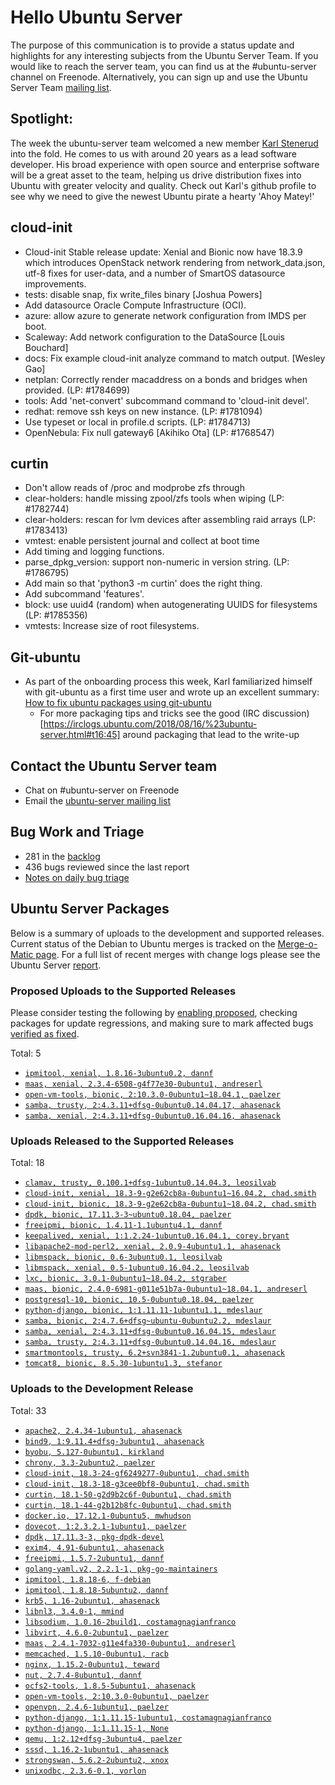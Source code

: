 # Hello Ubuntu Server

The purpose of this communication is to provide a status update and
highlights for any interesting subjects from the Ubuntu Server Team. If
you would like to reach the server team, you can find us at
the #ubuntu-server channel on Freenode. Alternatively, you can sign up
and use the Ubuntu Server Team [mailing list](https://lists.ubuntu.com/mailman/listinfo/ubuntu-server).


## Spotlight:
The week the ubuntu-server team welcomed a new member
[Karl Stenerud](https://github.com/kstenerud) into the fold. He comes to us
with around 20 years as a lead software developer. His broad experience with
open source and enterprise software will be a great asset to the team, helping
us drive distribution fixes into Ubuntu with greater velocity and quality.
Check out Karl's github profile to see why we need to give the newest Ubuntu
pirate a hearty 'Ahoy Matey!'


## cloud-init

- Cloud-init Stable release update: Xenial and Bionic now have 18.3.9 which
  introduces OpenStack network rendering from network_data.json, utf-8 fixes
  for user-data, and a number of SmartOS datasource improvements.
- tests: disable snap, fix write_files binary [Joshua Powers]
- Add datasource Oracle Compute Infrastructure (OCI).
- azure: allow azure to generate network configuration from IMDS per boot.
- Scaleway: Add network configuration to the DataSource [Louis Bouchard]
- docs: Fix example cloud-init analyze command to match output.
  [Wesley Gao]
- netplan: Correctly render macaddress on a bonds and bridges when
  provided. (LP: #1784699)
- tools: Add 'net-convert' subcommand command to 'cloud-init devel'.
- redhat: remove ssh keys on new instance. (LP: #1781094)
- Use typeset or local in profile.d scripts. (LP: #1784713)
- OpenNebula: Fix null gateway6 [Akihiko Ota] (LP: #1768547)

## curtin

- Don't allow reads of /proc and modprobe zfs through
- clear-holders: handle missing zpool/zfs tools when wiping (LP: #1782744)
- clear-holders: rescan for lvm devices after assembling raid arrays
  (LP: #1783413)
- vmtest: enable persistent journal and collect at boot time
- Add timing and logging functions.
- parse_dpkg_version: support non-numeric in version string. (LP: #1786795)
- Add main so that 'python3 -m curtin' does the right thing.
- Add subcommand 'features'.
- block: use uuid4 (random) when autogenerating UUIDS for filesystems
  (LP: #1785356)
- vmtests: Increase size of root filesystems.

## Git-ubuntu
- As part of the onboarding process this week, Karl familiarized himself with
  git-ubuntu as a first time user and wrote up an excellent summary: [How to fix ubuntu packages using git-ubuntu](https://github.com/kstenerud/ubuntu-package-fixing)
  - For more packaging tips and tricks see the good (IRC discussion)[https://irclogs.ubuntu.com/2018/08/16/%23ubuntu-server.html#t16:45] around packaging
    that lead to the write-up


## Contact the Ubuntu Server team

- Chat on #ubuntu-server on Freenode
- Email the [ubuntu-server mailing list](https://lists.ubuntu.com/mailman/listinfo/ubuntu-server)

## Bug Work and Triage

- 281 in the [backlog]('https://bugs.launchpad.net/~ubuntu-server/+subscribedbugs)
- 436 bugs reviewed since the last report
- [Notes on daily bug triage](https://wiki.ubuntu.com/ServerTeam/KnowledgeBase#Bug_Triage)

## Ubuntu Server Packages

Below is a summary of uploads to the development and supported
releases. Current status of the Debian to Ubuntu merges is tracked on
the [Merge-o-Matic page](https://merges.ubuntu.com/main.html). For a
full list of recent merges with change logs please see the Ubuntu
Server [report](http://reqorts.qa.ubuntu.com/reports/ubuntu-server/merges.html).

### Proposed Uploads to the Supported Releases

Please consider testing the following by [enabling proposed](https://wiki.ubuntu.com/Testing/EnableProposed), checking packages for update regressions, and making sure to mark affected bugs [verified as fixed](https://wiki.ubuntu.com/StableReleaseUpdates#Verification).

Total: 5

- [`ipmitool, xenial, 1.8.16-3ubuntu0.2, dannf`](https://launchpad.net/ubuntu/+source/ipmitool/1.8.16-3ubuntu0.2)
- [`maas, xenial, 2.3.4-6508-g4f77e30-0ubuntu1, andreserl`](https://launchpad.net/ubuntu/+source/maas/2.3.4-6508-g4f77e30-0ubuntu1)
- [`open-vm-tools, bionic, 2:10.3.0-0ubuntu1~18.04.1, paelzer`](https://launchpad.net/ubuntu/+source/open-vm-tools/2:10.3.0-0ubuntu1~18.04.1)
- [`samba, trusty, 2:4.3.11+dfsg-0ubuntu0.14.04.17, ahasenack`](https://launchpad.net/ubuntu/+source/samba/2:4.3.11+dfsg-0ubuntu0.14.04.17)
- [`samba, xenial, 2:4.3.11+dfsg-0ubuntu0.16.04.16, ahasenack`](https://launchpad.net/ubuntu/+source/samba/2:4.3.11+dfsg-0ubuntu0.16.04.16)

### Uploads Released to the Supported Releases

Total: 18

- [`clamav, trusty, 0.100.1+dfsg-1ubuntu0.14.04.3, leosilvab`](https://launchpad.net/ubuntu/+source/clamav/0.100.1+dfsg-1ubuntu0.14.04.3)
- [`cloud-init, xenial, 18.3-9-g2e62cb8a-0ubuntu1~16.04.2, chad.smith`](https://launchpad.net/ubuntu/+source/cloud-init/18.3-9-g2e62cb8a-0ubuntu1~16.04.2)
- [`cloud-init, bionic, 18.3-9-g2e62cb8a-0ubuntu1~18.04.2, chad.smith`](https://launchpad.net/ubuntu/+source/cloud-init/18.3-9-g2e62cb8a-0ubuntu1~18.04.2)
- [`dpdk, bionic, 17.11.3-3~ubuntu0.18.04, paelzer`](https://launchpad.net/ubuntu/+source/dpdk/17.11.3-3~ubuntu0.18.04)
- [`freeipmi, bionic, 1.4.11-1.1ubuntu4.1, dannf`](https://launchpad.net/ubuntu/+source/freeipmi/1.4.11-1.1ubuntu4.1)
- [`keepalived, xenial, 1:1.2.24-1ubuntu0.16.04.1, corey.bryant`](https://launchpad.net/ubuntu/+source/keepalived/1:1.2.24-1ubuntu0.16.04.1)
- [`libapache2-mod-perl2, xenial, 2.0.9-4ubuntu1.1, ahasenack`](https://launchpad.net/ubuntu/+source/libapache2-mod-perl2/2.0.9-4ubuntu1.1)
- [`libmspack, bionic, 0.6-3ubuntu0.1, leosilvab`](https://launchpad.net/ubuntu/+source/libmspack/0.6-3ubuntu0.1)
- [`libmspack, xenial, 0.5-1ubuntu0.16.04.2, leosilvab`](https://launchpad.net/ubuntu/+source/libmspack/0.5-1ubuntu0.16.04.2)
- [`lxc, bionic, 3.0.1-0ubuntu1~18.04.2, stgraber`](https://launchpad.net/ubuntu/+source/lxc/3.0.1-0ubuntu1~18.04.2)
- [`maas, bionic, 2.4.0-6981-g011e51b7a-0ubuntu1~18.04.1, andreserl`](https://launchpad.net/ubuntu/+source/maas/2.4.0-6981-g011e51b7a-0ubuntu1~18.04.1)
- [`postgresql-10, bionic, 10.5-0ubuntu0.18.04, paelzer`](https://launchpad.net/ubuntu/+source/postgresql-10/10.5-0ubuntu0.18.04)
- [`python-django, bionic, 1:1.11.11-1ubuntu1.1, mdeslaur`](https://launchpad.net/ubuntu/+source/python-django/1:1.11.11-1ubuntu1.1)
- [`samba, bionic, 2:4.7.6+dfsg~ubuntu-0ubuntu2.2, mdeslaur`](https://launchpad.net/ubuntu/+source/samba/2:4.7.6+dfsg~ubuntu-0ubuntu2.2)
- [`samba, xenial, 2:4.3.11+dfsg-0ubuntu0.16.04.15, mdeslaur`](https://launchpad.net/ubuntu/+source/samba/2:4.3.11+dfsg-0ubuntu0.16.04.15)
- [`samba, trusty, 2:4.3.11+dfsg-0ubuntu0.14.04.16, mdeslaur`](https://launchpad.net/ubuntu/+source/samba/2:4.3.11+dfsg-0ubuntu0.14.04.16)
- [`smartmontools, trusty, 6.2+svn3841-1.2ubuntu0.1, ahasenack`](https://launchpad.net/ubuntu/+source/smartmontools/6.2+svn3841-1.2ubuntu0.1)
- [`tomcat8, bionic, 8.5.30-1ubuntu1.3, stefanor`](https://launchpad.net/ubuntu/+source/tomcat8/8.5.30-1ubuntu1.3)

### Uploads to the Development Release

Total: 33

- [`apache2, 2.4.34-1ubuntu1, ahasenack`](https://launchpad.net/ubuntu/+source/apache2/2.4.34-1ubuntu1)
- [`bind9, 1:9.11.4+dfsg-3ubuntu1, ahasenack`](https://launchpad.net/ubuntu/+source/bind9/1:9.11.4+dfsg-3ubuntu1)
- [`byobu, 5.127-0ubuntu1, kirkland`](https://launchpad.net/ubuntu/+source/byobu/5.127-0ubuntu1)
- [`chrony, 3.3-2ubuntu2, paelzer`](https://launchpad.net/ubuntu/+source/chrony/3.3-2ubuntu2)
- [`cloud-init, 18.3-24-gf6249277-0ubuntu1, chad.smith`](https://launchpad.net/ubuntu/+source/cloud-init/18.3-24-gf6249277-0ubuntu1)
- [`cloud-init, 18.3-18-g3cee0bf8-0ubuntu1, chad.smith`](https://launchpad.net/ubuntu/+source/cloud-init/18.3-18-g3cee0bf8-0ubuntu1)
- [`curtin, 18.1-50-g2d9b2c6f-0ubuntu1, chad.smith`](https://launchpad.net/ubuntu/+source/curtin/18.1-50-g2d9b2c6f-0ubuntu1)
- [`curtin, 18.1-44-g2b12b8fc-0ubuntu1, chad.smith`](https://launchpad.net/ubuntu/+source/curtin/18.1-44-g2b12b8fc-0ubuntu1)
- [`docker.io, 17.12.1-0ubuntu5, mwhudson`](https://launchpad.net/ubuntu/+source/docker.io/17.12.1-0ubuntu5)
- [`dovecot, 1:2.3.2.1-1ubuntu1, paelzer`](https://launchpad.net/ubuntu/+source/dovecot/1:2.3.2.1-1ubuntu1)
- [`dpdk, 17.11.3-3, pkg-dpdk-devel`](https://launchpad.net/ubuntu/+source/dpdk/17.11.3-3)
- [`exim4, 4.91-6ubuntu1, ahasenack`](https://launchpad.net/ubuntu/+source/exim4/4.91-6ubuntu1)
- [`freeipmi, 1.5.7-2ubuntu1, dannf`](https://launchpad.net/ubuntu/+source/freeipmi/1.5.7-2ubuntu1)
- [`golang-yaml.v2, 2.2.1-1, pkg-go-maintainers`](https://launchpad.net/ubuntu/+source/golang-yaml.v2/2.2.1-1)
- [`ipmitool, 1.8.18-6, f-debian`](https://launchpad.net/ubuntu/+source/ipmitool/1.8.18-6)
- [`ipmitool, 1.8.18-5ubuntu2, dannf`](https://launchpad.net/ubuntu/+source/ipmitool/1.8.18-5ubuntu2)
- [`krb5, 1.16-2ubuntu1, ahasenack`](https://launchpad.net/ubuntu/+source/krb5/1.16-2ubuntu1)
- [`libnl3, 3.4.0-1, mmind`](https://launchpad.net/ubuntu/+source/libnl3/3.4.0-1)
- [`libsodium, 1.0.16-2build1, costamagnagianfranco`](https://launchpad.net/ubuntu/+source/libsodium/1.0.16-2build1)
- [`libvirt, 4.6.0-2ubuntu1, paelzer`](https://launchpad.net/ubuntu/+source/libvirt/4.6.0-2ubuntu1)
- [`maas, 2.4.1-7032-g11e4fa330-0ubuntu1, andreserl`](https://launchpad.net/ubuntu/+source/maas/2.4.1-7032-g11e4fa330-0ubuntu1)
- [`memcached, 1.5.10-0ubuntu1, racb`](https://launchpad.net/ubuntu/+source/memcached/1.5.10-0ubuntu1)
- [`nginx, 1.15.2-0ubuntu1, teward`](https://launchpad.net/ubuntu/+source/nginx/1.15.2-0ubuntu1)
- [`nut, 2.7.4-8ubuntu1, dannf`](https://launchpad.net/ubuntu/+source/nut/2.7.4-8ubuntu1)
- [`ocfs2-tools, 1.8.5-5ubuntu1, ahasenack`](https://launchpad.net/ubuntu/+source/ocfs2-tools/1.8.5-5ubuntu1)
- [`open-vm-tools, 2:10.3.0-0ubuntu1, paelzer`](https://launchpad.net/ubuntu/+source/open-vm-tools/2:10.3.0-0ubuntu1)
- [`openvpn, 2.4.6-1ubuntu1, paelzer`](https://launchpad.net/ubuntu/+source/openvpn/2.4.6-1ubuntu1)
- [`python-django, 1:1.11.15-1ubuntu1, costamagnagianfranco`](https://launchpad.net/ubuntu/+source/python-django/1:1.11.15-1ubuntu1)
- [`python-django, 1:1.11.15-1, None`](https://launchpad.net/ubuntu/+source/python-django/1:1.11.15-1)
- [`qemu, 1:2.12+dfsg-3ubuntu4, paelzer`](https://launchpad.net/ubuntu/+source/qemu/1:2.12+dfsg-3ubuntu4)
- [`sssd, 1.16.2-1ubuntu1, ahasenack`](https://launchpad.net/ubuntu/+source/sssd/1.16.2-1ubuntu1)
- [`strongswan, 5.6.2-2ubuntu2, xnox`](https://launchpad.net/ubuntu/+source/strongswan/5.6.2-2ubuntu2)
- [`unixodbc, 2.3.6-0.1, vorlon`](https://launchpad.net/ubuntu/+source/unixodbc/2.3.6-0.1)
